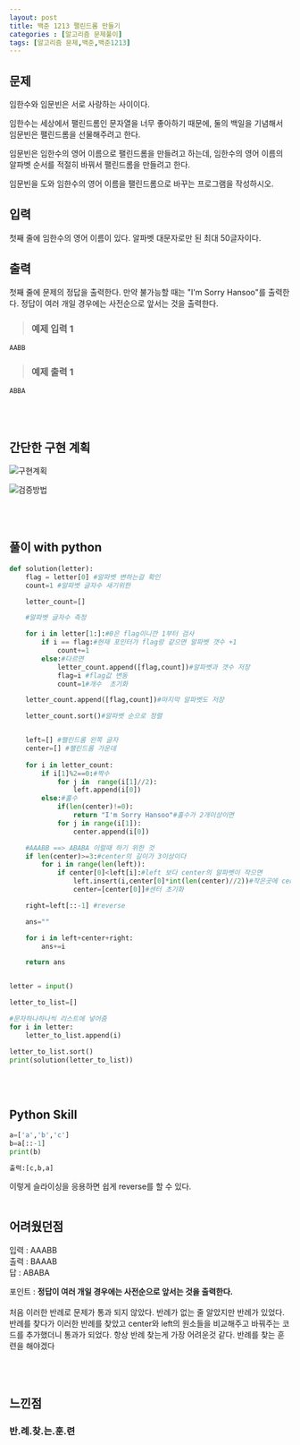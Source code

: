 ```yaml
---
layout: post
title: 백준 1213 팰린드롬 만들기
categories : [알고리즘 문제풀이]
tags: [알고리즘 문제,백준,백준1213]
---
```




문제
------
임한수와 임문빈은 서로 사랑하는 사이이다.

임한수는 세상에서 팰린드롬인 문자열을 너무 좋아하기 때문에, 둘의 백일을 기념해서 임문빈은 팰린드롬을 선물해주려고 한다.

임문빈은 임한수의 영어 이름으로 팰린드롬을 만들려고 하는데, 임한수의 영어 이름의 알파벳 순서를 적절히 바꿔서 팰린드롬을 만들려고 한다.

임문빈을 도와 임한수의 영어 이름을 팰린드롬으로 바꾸는 프로그램을 작성하시오.

입력
------
첫째 줄에 임한수의 영어 이름이 있다. 알파벳 대문자로만 된 최대 50글자이다.

출력
------
첫째 줄에 문제의 정답을 출력한다. 만약 불가능할 때는 "I'm Sorry Hansoo"를 출력한다. 정답이 여러 개일 경우에는 사전순으로 앞서는 것을 출력한다.

><h3>예제 입력 1</h3>

```
AABB
```



><h3>예제 출력 1</h3>


```
ABBA
```
<br><br>


간단한 구현 계획
-------
![구현계획](/assets/img/al_prob/baekjoon1213_1.jpg)

![검증방법](/assets/img/al_prob/baekjoon1213_2.jpg)


<br><br>


풀이 with python
----

```python
def solution(letter):
    flag = letter[0] #알파벳 변하는걸 확인
    count=1 #알파벳 글자수 새기위한

    letter_count=[]

    #알파벳 글자수 측정

    for i in letter[1:]:#0은 flag이니깐 1부터 검사
        if i == flag:#현재 포인터가 flag랑 같으면 알파벳 갯수 +1
            count+=1
        else:#다르면
            letter_count.append([flag,count])#알파벳과 갯수 저장
            flag=i #flag값 변동
            count=1#개수  초기화

    letter_count.append([flag,count])#마지막 알파벳도 저장

    letter_count.sort()#알파벳 순으로 정렬


    left=[] #팰린드롬 왼쪽 글자
    center=[] #팰린드롬 가운데
            
    for i in letter_count:
        if i[1]%2==0:#짝수
            for j in  range(i[1]//2):
                left.append(i[0])
        else:#홀수
            if(len(center)!=0):
                return "I'm Sorry Hansoo"#홀수가 2개이상이면
            for j in range(i[1]):
                center.append(i[0])

    #AAABB ==> ABABA 이럴때 하기 위한 것
    if len(center)>=3:#center의 길이가 3이상이다
        for i in range(len(left)):
            if center[0]<left[i]:#left 보다 center의 알파벳이 작으면
                left.insert(i,center[0]*int(len(center)//2))#작은곳에 center의 2로 나눈 몫만 추가
                center=[center[0]]#센터 초기화

    right=left[::-1] #reverse

    ans=""

    for i in left+center+right:
        ans+=i

    return ans


letter = input()

letter_to_list=[]

#문자하나하나씩 리스트에 넣어줌
for i in letter:
    letter_to_list.append(i)

letter_to_list.sort()
print(solution(letter_to_list))
```
<br><br>

Python Skill
-------
```python
a=['a','b','c']
b=a[::-1]
print(b)

출력:[c,b,a]
```

이렇게 슬라이싱을 응용하면 쉽게 reverse를 할 수 있다.
<br><br>


어려웠던점
-------
<p>
입력 : AAABB<br>
출력 : BAAAB<br>
답 : ABABA<br>

포인트 : <strong>정답이 여러 개일 경우에는 사전순으로 앞서는 것을 출력한다.</strong><br><br>
처음 이러한 반례로 문제가 통과 되지 않았다. 반례가 없는 줄 알았지만 반례가 있었다.
반례를 찾다가 이러한 반례를 찾았고 center와 left의 원소들을 비교해주고 바꿔주는 코드를 추가했더니 통과가 되었다. 항상 반례 찾는게 가장 어려운것 같다. 반례를 찾는 훈련을 해야겠다</p>


<br><br>

느낀점
-------
<h3><strong>반.례.찾.는.훈.련</strong></h3>